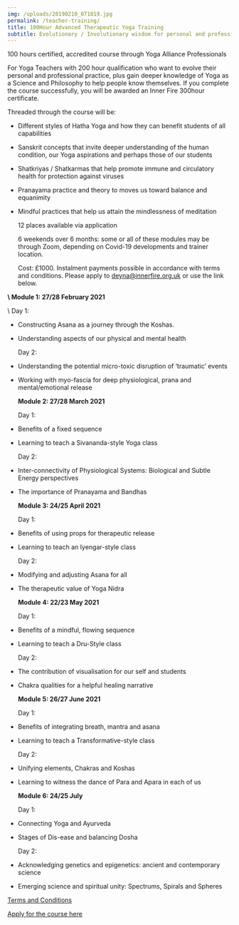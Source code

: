 ```yaml
---
img: /uploads/20190210_071019.jpg
permalink: /teacher-training/
title: 100Hour Advanced Therapeutic Yoga Training
subtitle: Evolutionary / Involutionary wisdom for personal and professional development
---
```

100 hours certified, accredited course through Yoga Alliance Professionals


For Yoga Teachers with 200 hour qualification who want to evolve their personal and professional practice, plus gain deeper knowledge of Yoga as a Science and Philosophy to help people know themselves. If you complete the course successfully, you will be awarded an Inner Fire 300hour certificate.


Threaded through the course will be:

* Different styles of Hatha Yoga and how they can benefit students of all capabilities 
* Sanskrit concepts that invite deeper understanding of the human condition, our Yoga aspirations and perhaps those of our students 
* Shatkriyas / Shatkarmas that help promote immune and circulatory health for protection against viruses
* Pranayama practice and theory to moves us toward balance and equanimity
* Mindful practices that help us attain the mindlessness of meditation


  12 places available via application


  6 weekends over 6 months: some or all of these modules may be through Zoom, depending on Covid-19 developments and trainer location.


  Cost: £1000. Instalment payments possible in accordance with terms and conditions. Please apply to deyna@innerfire.org.uk or use the link below.

 **\    Module 1: 27/28 February 2021**

\    Day 1: 

* Constructing Asana as a journey through the Koshas. 
* Understanding aspects of our physical and mental health

  Day 2: 
* Understanding the potential micro-toxic disruption of ‘traumatic’ events
* Working with myo-fascia for deep physiological, prana and mental/emotional release

  **Module 2: 27/28 March 2021**

  Day 1:
* Benefits of a fixed sequence 
* Learning to teach a Sivananda-style Yoga class

  Day 2:
* Inter-connectivity of Physiological Systems: Biological and Subtle Energy perspectives
* The importance of Pranayama and Bandhas

  **Module 3: 24/25 April 2021**

  Day 1: 
* Benefits of using props for therapeutic release
* Learning to teach an Iyengar-style class

  Day 2: 
* Modifying and adjusting Asana for all
* The therapeutic value of Yoga Nidra 

  **Module 4: 22/23 May 2021**

  Day 1: 
* Benefits of a mindful, flowing sequence
* Learning to teach a Dru-Style class

  Day 2:
* The contribution of visualisation for our self and students
* Chakra qualities for a helpful healing narrative

  **Module 5: 26/27 June 2021**

  Day 1:
* Benefits of integrating breath, mantra and asana
* Learning to teach a Transformative-style class

  Day 2:
* Unifying elements, Chakras and Koshas
* Learning to witness the dance of Para and Apara in each of us

  **Module 6: 24/25 July**

  Day 1:
* Connecting Yoga and Ayurveda
* Stages of Dis-ease and balancing Dosha

  Day 2:
* Acknowledging genetics and epigenetics: ancient and contemporary science
* Emerging science and spiritual unity: Spectrums, Spirals and Spheres

[Terms and Conditions](https://www.dropbox.com/s/xvbdumyojhcmytw/Terms%20and%20Conditions%202020.pdf?dl=0)

[Apply for the course here](https://www.dropbox.com/s/o6vwtsbl9heelf2/Inner%20Fire%20TTC%20application%20form.pdf?dl=0)